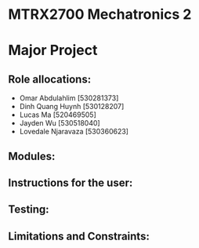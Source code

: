 # MTRX2700 Mechatronics 2
# Major Project

## Role allocations:
- Omar Abdulahlim [530281373]
- Dinh Quang Huynh [530128207]
- Lucas Ma [520469505]
- Jayden Wu [530518040]
- Lovedale Njaravaza [530360623]

## Modules:

## Instructions for the user:

## Testing:

## Limitations and Constraints:
